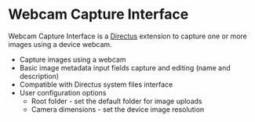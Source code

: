 # Webcam Capture Interface

Webcam Capture Interface is a [Directus](https://directus.io) extension to capture one or more images using a device webcam.

- Capture images using a webcam
- Basic image metadata input fields capture and editing (name and description)
- Compatible with Directus system files interface
- User configuration options
    - Root folder - set the default folder for image uploads
    - Camera dimensions - set the device image resolution
